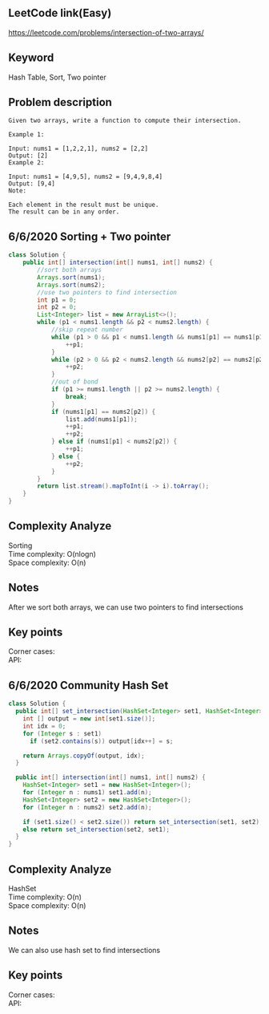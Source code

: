 ## LeetCode link(Easy)
https://leetcode.com/problems/intersection-of-two-arrays/

## Keyword
Hash Table, Sort, Two pointer

## Problem description
```
Given two arrays, write a function to compute their intersection.

Example 1:

Input: nums1 = [1,2,2,1], nums2 = [2,2]
Output: [2]
Example 2:

Input: nums1 = [4,9,5], nums2 = [9,4,9,8,4]
Output: [9,4]
Note:

Each element in the result must be unique.
The result can be in any order.
```
## 6/6/2020 Sorting + Two pointer

```java
class Solution {
    public int[] intersection(int[] nums1, int[] nums2) {
        //sort both arrays
        Arrays.sort(nums1);
        Arrays.sort(nums2);
        //use two pointers to find intersection
        int p1 = 0;
        int p2 = 0;
        List<Integer> list = new ArrayList<>();
        while (p1 < nums1.length && p2 < nums2.length) {
            //skip repeat number
            while (p1 > 0 && p1 < nums1.length && nums1[p1] == nums1[p1 - 1]) {
                ++p1;
            }
            while (p2 > 0 && p2 < nums2.length && nums2[p2] == nums2[p2 - 1]) {
                ++p2;
            }
            //out of bond
            if (p1 >= nums1.length || p2 >= nums2.length) {
                break;
            }
            if (nums1[p1] == nums2[p2]) {
                list.add(nums1[p1]);
                ++p1;
                ++p2;
            } else if (nums1[p1] < nums2[p2]) {
                ++p1;
            } else {
                ++p2;
            }
        }
        return list.stream().mapToInt(i -> i).toArray();
    }
}
```

## Complexity Analyze
Sorting\
Time complexity: O(nlogn)\
Space complexity: O(n)

## Notes
After we sort both arrays, we can use two pointers to find intersections

## Key points
Corner cases: \
API: 

## 6/6/2020 Community Hash Set

```java
class Solution {
  public int[] set_intersection(HashSet<Integer> set1, HashSet<Integer> set2) {
    int [] output = new int[set1.size()];
    int idx = 0;
    for (Integer s : set1)
      if (set2.contains(s)) output[idx++] = s;

    return Arrays.copyOf(output, idx);
  }

  public int[] intersection(int[] nums1, int[] nums2) {
    HashSet<Integer> set1 = new HashSet<Integer>();
    for (Integer n : nums1) set1.add(n);
    HashSet<Integer> set2 = new HashSet<Integer>();
    for (Integer n : nums2) set2.add(n);

    if (set1.size() < set2.size()) return set_intersection(set1, set2);
    else return set_intersection(set2, set1);
  }
}
```

## Complexity Analyze
HashSet\
Time complexity: O(n)\
Space complexity: O(n)

## Notes
We can also use hash set to find intersections

## Key points
Corner cases: \
API: 